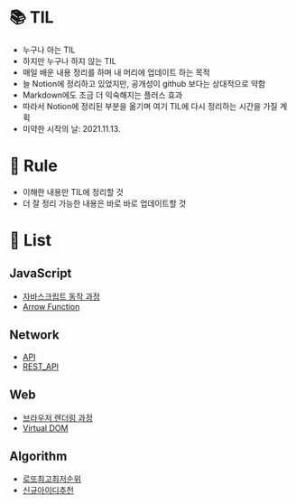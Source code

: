 # 📚 TIL

- 누구나 아는 TIL
- 하지만 누구나 하지 않는 TIL
- 매일 배운 내용 정리를 하며 내 머리에 업데이트 하는 목적
- 늘 Notion에 정리하고 있었지만, 공개성이 github 보다는 상대적으로 약함
- Markdown에도 조금 더 익숙해지는 플러스 효과
- 따라서 Notion에 정리된 부분을 옮기며 여기 TIL에 다시 정리하는 시간을 가질 계획
- 미약한 시작의 날: 2021.11.13.

# 📑 Rule

- 이해한 내용만 TIL에 정리할 것
- 더 잘 정리 가능한 내용은 바로 바로 업데이트할 것

# 📜 List

## JavaScript

- [자바스크립트 동작 과정](https://github.com/chwonseok/TIL/blob/master/JavaScript/How_JS_Works.md)
- [Arrow Function](https://github.com/chwonseok/TIL/blob/master/JavaScript/ArrowFunction.md)

## Network

- [API](https://github.com/chwonseok/TIL/blob/master/Network/API.md)
- [REST_API](https://github.com/chwonseok/TIL/blob/master/Network/REST_API.md)

## Web

- [브라우저 렌더링 과정](https://github.com/chwonseok/TIL/blob/master/Web/How_Browser_Works.md)
- [Virtual DOM](https://github.com/chwonseok/TIL/blob/master/Web/Virtual_DOM.md)

## Algorithm

- [로또최고최저순위](https://github.com/chwonseok/TIL/blob/master/Algorithm/%EB%A1%9C%EB%98%90%EC%B5%9C%EA%B3%A0%EC%B5%9C%EC%A0%80%EC%88%9C%EC%9C%84.md)
- [신규아이디추천](https://github.com/chwonseok/TIL/blob/master/Algorithm/%EC%8B%A0%EA%B7%9C%EC%95%84%EC%9D%B4%EB%94%94%EC%B6%94%EC%B2%9C.md)
